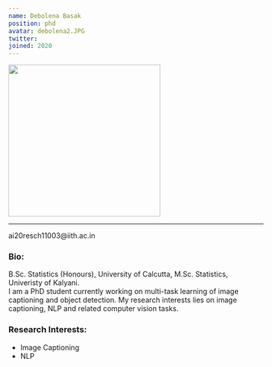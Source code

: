 ```yaml
---
name: Debolena Basak
position: phd
avatar: debolena2.JPG
twitter:
joined: 2020
---
```


<img width="300" src="{{site.baseurl}}/images/people/{{page.avatar}}" data-action="zoom">
<hr>
<i class="fa fa-envelope-o"></i>ai20resch11003@iith.ac.in<br>

### Bio:
B.Sc. Statistics (Honours), University of Calcutta, M.Sc. Statistics, Univeristy of Kalyani.<br>
I am a PhD student currently working on multi-task learning of image captioning and object detection. My research interests lies on image captioning, NLP and related computer vision tasks.<br>

### Research Interests:
* Image Captioning
*  NLP